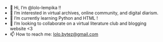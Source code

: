 - 👋 Hi, I’m @lolo-lempika !!
- 👀 I’m interested in virtual archives, online community, and digital diarism.
- 🌱 I’m currently learning Python and HTML !
- 💞️ I’m looking to collaborate on a virtual literature club and blogging website <3
- 📫 How to reach me: lolo.bytez@gmail.com

<!---
lolo-lempika/lolo-lempika is a ✨ special ✨ repository because its `README.md` (this file) appears on your GitHub profile.
You can click the Preview link to take a look at your changes.
--->
